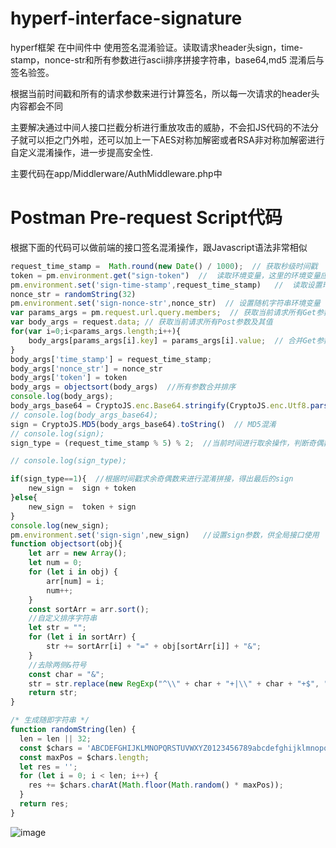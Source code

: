 # hyperf-interface-signature
hyperf框架 在中间件中 使用签名混淆验证。读取请求header头sign，time-stamp，nonce-str和所有参数进行ascii排序拼接字符串，base64,md5 混淆后与签名验签。

根据当前时间戳和所有的请求参数来进行计算签名，所以每一次请求的header头内容都会不同

主要解决通过中间人接口拦截分析进行重放攻击的威胁，不会扣JS代码的不法分子就可以拒之门外啦，还可以加上一下AES对称加解密或者RSA非对称加解密进行自定义混淆操作，进一步提高安全性.



主要代码在app/Middlerware/AuthMiddleware.php中

# Postman Pre-request Script代码 

根据下面的代码可以做前端的接口签名混淆操作，跟Javascript语法非常相似

```javascript
request_time_stamp =  Math.round(new Date() / 1000);  // 获取秒级时间戳
token = pm.environment.get("sign-token")  //  读取环境变量，这里的环境变量应该在登录接口的Tests里面设置
pm.environment.set('sign-time-stamp',request_time_stamp)   //  读取设置环境变量，共所有接口使用
nonce_str = randomString(32)  
pm.environment.set('sign-nonce-str',nonce_str)  // 设置随机字符串环境变量 
var params_args = pm.request.url.query.members;  // 获取当前请求所有Get参数及其值
var body_args = request.data; // 获取当前请求所有Post参数及其值
for(var i=0;i<params_args.length;i++){
    body_args[params_args[i].key] = params_args[i].value;  // 合并Get参数Post参数的键和值
}
body_args['time_stamp'] = request_time_stamp;
body_args['nonce_str'] = nonce_str
body_args['token'] = token
body_args = objectsort(body_args)  //所有参数合并排序
console.log(body_args);
body_args_base64 = CryptoJS.enc.Base64.stringify(CryptoJS.enc.Utf8.parse(body_args)).toUpperCase()  //  base64混淆字母转大写
// console.log(body_args_base64);
sign = CryptoJS.MD5(body_args_base64).toString()  // MD5混淆
// console.log(sign);
sign_type = (request_time_stamp % 5) % 2;  //当前时间进行取余操作，判断奇偶数

// console.log(sign_type);

if(sign_type==1){  //根据时间戳求余奇偶数来进行混淆拼接，得出最后的sign
    new_sign =  sign + token
}else{
    new_sign =  token + sign
}
console.log(new_sign);
pm.environment.set('sign-sign',new_sign)   //设置sign参数，供全局接口使用
function objectsort(obj){
    let arr = new Array();
    let num = 0;
    for (let i in obj) {
        arr[num] = i;
        num++;
    }
    const sortArr = arr.sort();
    //自定义排序字符串
    let str = "";
    for (let i in sortArr) {
        str += sortArr[i] + "=" + obj[sortArr[i]] + "&";
    }
    //去除两侧&符号
    const char = "&";
    str = str.replace(new RegExp("^\\" + char + "+|\\" + char + "+$", "g"), "");
    return str;
}

/* 生成随即字符串 */
function randomString(len) {
  len = len || 32;
  const $chars = 'ABCDEFGHIJKLMNOPQRSTUVWXYZ0123456789abcdefghijklmnopqrstuvwxyz-';
  const maxPos = $chars.length;
  let res = '';
  for (let i = 0; i < len; i++) {
    res += $chars.charAt(Math.floor(Math.random() * maxPos));
  }
  return res;
}


```
![image](https://user-images.githubusercontent.com/36888009/177742593-d82b2b7b-0463-476b-a760-a226b87a6905.png)

